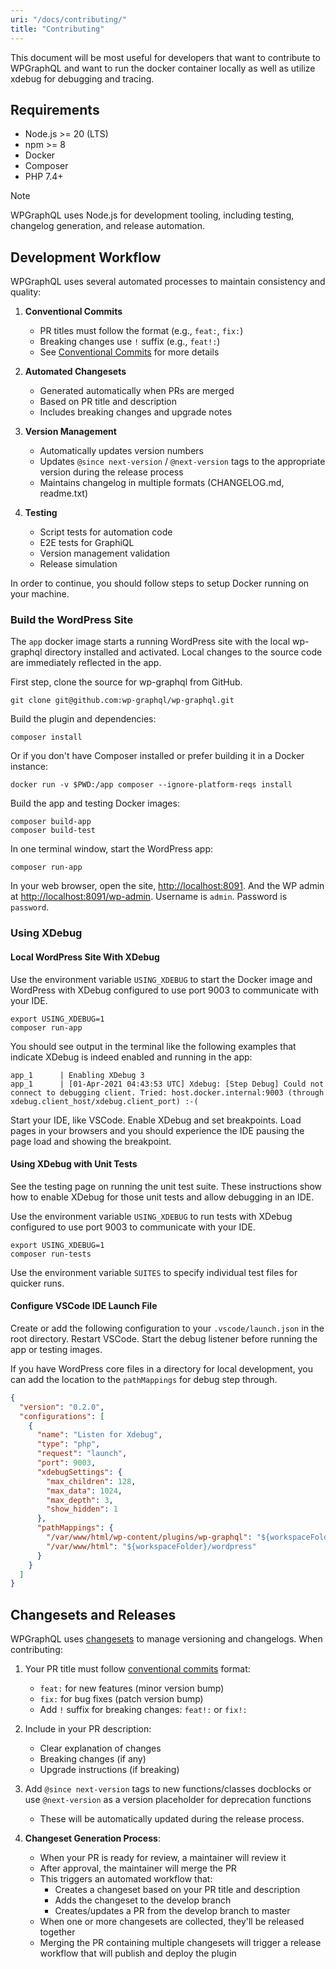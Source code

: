 ```yaml
---
uri: "/docs/contributing/"
title: "Contributing"
---
```


This document will be most useful for developers that want to contribute to WPGraphQL and want to run the docker container locally as well as utilize xdebug for debugging and tracing.

## Requirements

- Node.js >= 20 (LTS)
- npm >= 8
- Docker
- Composer
- PHP 7.4+

> [!NOTE]
> WPGraphQL uses Node.js for development tooling, including testing, changelog generation, and release automation.

## Development Workflow

WPGraphQL uses several automated processes to maintain consistency and quality:

1. **Conventional Commits**

   - PR titles must follow the format (e.g., `feat:`, `fix:`)
   - Breaking changes use `!` suffix (e.g., `feat!:`)
   - See [Conventional Commits](https://www.conventionalcommits.org/) for more details

2. **Automated Changesets**

   - Generated automatically when PRs are merged
   - Based on PR title and description
   - Includes breaking changes and upgrade notes

3. **Version Management**

   - Automatically updates version numbers
   - Updates `@since next-version` / `@next-version` tags to the appropriate version during the release process
   - Maintains changelog in multiple formats (CHANGELOG.md, readme.txt)

4. **Testing**
   - Script tests for automation code
   - E2E tests for GraphiQL
   - Version management validation
   - Release simulation

In order to continue, you should follow steps to setup Docker running on your machine.

### Build the WordPress Site

The `app` docker image starts a running WordPress site with the local wp-graphql directory installed and activated. Local changes to the source code are immediately reflected in the app.

First step, clone the source for wp-graphql from GitHub.

```shell
git clone git@github.com:wp-graphql/wp-graphql.git
```

Build the plugin and dependencies:

```shell
composer install
```

Or if you don't have Composer installed or prefer building it in a Docker instance:

```shell
docker run -v $PWD:/app composer --ignore-platform-reqs install
```

Build the app and testing Docker images:

```shell
composer build-app
composer build-test
```

In one terminal window, start the WordPress app:

```shell
composer run-app
```

In your web browser, open the site, [http://localhost:8091](). And the WP admin at [http://localhost:8091/wp-admin](). Username is `admin`. Password is `password`.

### Using XDebug

#### Local WordPress Site With XDebug

Use the environment variable `USING_XDEBUG` to start the Docker image and WordPress with XDebug configured to use port 9003 to communicate with your IDE.

```shell
export USING_XDEBUG=1
composer run-app
```

You should see output in the terminal like the following examples that indicate XDebug is indeed enabled and running in the app:

```shell
app_1      | Enabling XDebug 3
app_1      | [01-Apr-2021 04:43:53 UTC] Xdebug: [Step Debug] Could not connect to debugging client. Tried: host.docker.internal:9003 (through xdebug.client_host/xdebug.client_port) :-(
```

Start your IDE, like VSCode. Enable XDebug and set breakpoints. Load pages in your browsers and you should experience the IDE pausing the page load and showing the breakpoint.

#### Using XDebug with Unit Tests

See the testing page on running the unit test suite. These instructions show how to enable XDebug for those unit tests and allow debugging in an IDE.

Use the environment variable `USING_XDEBUG` to run tests with XDebug configured to use port 9003 to communicate with your IDE.

```shell
export USING_XDEBUG=1
composer run-tests
```

Use the environment variable `SUITES` to specify individual test files for quicker runs.

#### Configure VSCode IDE Launch File

Create or add the following configuration to your `.vscode/launch.json` in the root directory. Restart VSCode. Start the debug listener before running the app or testing images.

If you have WordPress core files in a directory for local development, you can add the location to the `pathMappings` for debug step through.

```json
{
  "version": "0.2.0",
  "configurations": [
    {
      "name": "Listen for Xdebug",
      "type": "php",
      "request": "launch",
      "port": 9003,
      "xdebugSettings": {
        "max_children": 128,
        "max_data": 1024,
        "max_depth": 3,
        "show_hidden": 1
      },
      "pathMappings": {
        "/var/www/html/wp-content/plugins/wp-graphql": "${workspaceFolder}",
        "/var/www/html": "${workspaceFolder}/wordpress"
      }
    }
  ]
}
```

## Changesets and Releases

WPGraphQL uses [changesets](../.changeset/README.md) to manage versioning and changelogs. When contributing:

1. Your PR title must follow [conventional commits](https://www.conventionalcommits.org/) format:

   - `feat:` for new features (minor version bump)
   - `fix:` for bug fixes (patch version bump)
   - Add `!` suffix for breaking changes: `feat!:` or `fix!:`

2. Include in your PR description:

   - Clear explanation of changes
   - Breaking changes (if any)
   - Upgrade instructions (if breaking)

3. Add `@since next-version` tags to new functions/classes docblocks or use `@next-version` as a version placeholder for deprecation functions

   - These will be automatically updated during the release process.

4. **Changeset Generation Process**:
   - When your PR is ready for review, a maintainer will review it
   - After approval, the maintainer will merge the PR
   - This triggers an automated workflow that:
     - Creates a changeset based on your PR title and description
     - Adds the changeset to the develop branch
     - Creates/updates a PR from the develop branch to master
   - When one or more changesets are collected, they'll be released together
   - Merging the PR containing multiple changesets will trigger a release workflow that will publish and deploy the plugin
